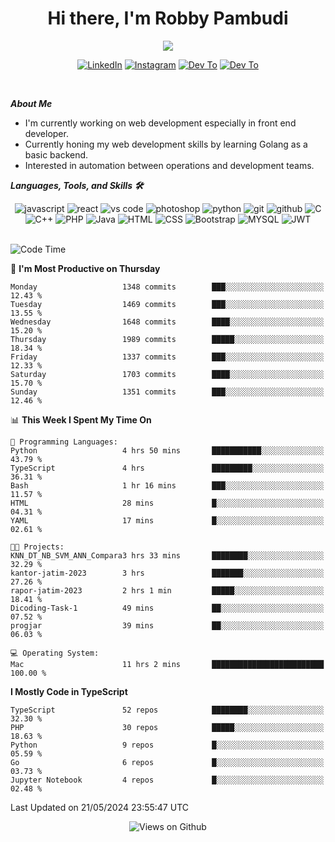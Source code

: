 <div align="center">
   <h1>Hi there, I'm Robby Pambudi </h1>

<img src="https://pronoun.cyou/x/y?subject=He&object=Him&height=20"> 
</div>

<p align='center'>
   <a href="https://www.linkedin.com/in/robbypambudi" target="_blank"><img src="https://img.shields.io/badge/LinkedIn-0077B5?style=for-the-badge&logo=linkedin&logoColor=white" alt="LinkedIn"></a>
   <a href="https://www.instagram.com/robbypambudi" target="_blank"><img src="https://img.shields.io/badge/Instagram-E4405F?style=for-the-badge&logo=instagram&logoColor=white" alt="Instagram"></a>
   <a href="https://dev.to/robbypambudi" target="_blank"><img src="https://img.shields.io/badge/dev.to-0A0A0A?style=for-the-badge&logo=dev.to&logoColor=white" alt="Dev To"></a>
   <a href="https://www.facebook.com/robbyulungpambudi" target="_blank"><img src="https://img.shields.io/badge/Facebook-1877F2?style=for-the-badge&logo=facebook&logoColor=white" alt="Dev To"></a>

</p> <p>
<br>
   
***About Me***
   
- I'm currently working on web development especially in front end developer.
- Currently honing my web development skills by learning Golang as a basic backend.
- Interested in automation between operations and development teams.
 
   
***Languages, Tools, and Skills 🛠***

   <div align="center">
   <img src="https://img.shields.io/badge/JavaScript-F7DF1E?style=for-the-badge&logo=javascript&logoColor=black" alt="javascript" />
      <img src="https://img.shields.io/badge/React-61DAFB?style=for-the-badge&logo=react&logoColor=black" alt="react" />
      <img src="https://img.shields.io/badge/vs%20code-007ACC?style=for-the-badge&logo=visual%20studio%20code&logoColor=white" alt="vs code" />
      <img src="https://img.shields.io/badge/adobe%20photoshop-31A8FF?style=for-the-badge&logo=adobe%20photoshop&logoColor=white" alt="photoshop" />
      <img src="https://img.shields.io/badge/python-3776AB?style=for-the-badge&logo=python&logoColor=white" alt="python" />
      <img src="https://img.shields.io/badge/Git-F05032?style=for-the-badge&logo=git&logoColor=white" alt="git" />
      <img src="https://img.shields.io/badge/GitHub-100000?style=for-the-badge&logo=github&logoColor=white" alt="github" />
      <img src="https://img.shields.io/badge/c-%2300599C.svg?style=for-the-badge&logo=c&logoColor=white" alt="C" />
      <img src="https://img.shields.io/badge/c++-%2300599C.svg?style=for-the-badge&logo=c%2B%2B&logoColor=white" alt="C++" />   
      <img src="https://img.shields.io/badge/PHP-777BB4?style=for-the-badge&logo=php&logoColor=white" alt="PHP" />
      <img src="https://img.shields.io/badge/Java-ED8B00?style=for-the-badge&logo=java&logoColor=white" alt="Java"/>
      <img src="https://img.shields.io/badge/HTML5-E34F26?style=for-the-badge&logo=html5&logoColor=white" alt="HTML" />
      <img src="https://img.shields.io/badge/CSS-239120?&style=for-the-badge&logo=css3&logoColor=white" alt ="CSS" />
      <img src="https://img.shields.io/badge/Bootstrap-563D7C?style=for-the-badge&logo=bootstrap&logoColor=white" alt="Bootstrap" />
      <img src="https://img.shields.io/badge/MySQL-00000F?style=for-the-badge&logo=mysql&logoColor=white" alt="MYSQL" />
      <img src="https://img.shields.io/badge/json%20web%20tokens-323330?style=for-the-badge&logo=json-web-tokens&logoColor=pink" alt="JWT" />
      
   </div><br>
   
<!--START_SECTION:waka-->
![Code Time](http://img.shields.io/badge/Code%20Time-1%2C276%20hrs%2011%20mins-blue)

📅 **I'm Most Productive on Thursday** 

```text
Monday                   1348 commits        ███░░░░░░░░░░░░░░░░░░░░░░   12.43 % 
Tuesday                  1469 commits        ███░░░░░░░░░░░░░░░░░░░░░░   13.55 % 
Wednesday                1648 commits        ████░░░░░░░░░░░░░░░░░░░░░   15.20 % 
Thursday                 1989 commits        █████░░░░░░░░░░░░░░░░░░░░   18.34 % 
Friday                   1337 commits        ███░░░░░░░░░░░░░░░░░░░░░░   12.33 % 
Saturday                 1703 commits        ████░░░░░░░░░░░░░░░░░░░░░   15.70 % 
Sunday                   1351 commits        ███░░░░░░░░░░░░░░░░░░░░░░   12.46 % 
```


📊 **This Week I Spent My Time On** 

```text
💬 Programming Languages: 
Python                   4 hrs 50 mins       ███████████░░░░░░░░░░░░░░   43.79 % 
TypeScript               4 hrs               █████████░░░░░░░░░░░░░░░░   36.31 % 
Bash                     1 hr 16 mins        ███░░░░░░░░░░░░░░░░░░░░░░   11.57 % 
HTML                     28 mins             █░░░░░░░░░░░░░░░░░░░░░░░░   04.31 % 
YAML                     17 mins             █░░░░░░░░░░░░░░░░░░░░░░░░   02.61 % 

🐱‍💻 Projects: 
KNN_DT_NB_SVM_ANN_Compara3 hrs 33 mins       ████████░░░░░░░░░░░░░░░░░   32.29 % 
kantor-jatim-2023        3 hrs               ███████░░░░░░░░░░░░░░░░░░   27.26 % 
rapor-jatim-2023         2 hrs 1 min         █████░░░░░░░░░░░░░░░░░░░░   18.41 % 
Dicoding-Task-1          49 mins             ██░░░░░░░░░░░░░░░░░░░░░░░   07.52 % 
progjar                  39 mins             ██░░░░░░░░░░░░░░░░░░░░░░░   06.03 % 

💻 Operating System: 
Mac                      11 hrs 2 mins       █████████████████████████   100.00 % 
```

**I Mostly Code in TypeScript** 

```text
TypeScript               52 repos            ████████░░░░░░░░░░░░░░░░░   32.30 % 
PHP                      30 repos            █████░░░░░░░░░░░░░░░░░░░░   18.63 % 
Python                   9 repos             █░░░░░░░░░░░░░░░░░░░░░░░░   05.59 % 
Go                       6 repos             █░░░░░░░░░░░░░░░░░░░░░░░░   03.73 % 
Jupyter Notebook         4 repos             █░░░░░░░░░░░░░░░░░░░░░░░░   02.48 % 
```




 Last Updated on 21/05/2024 23:55:47 UTC
<!--END_SECTION:waka-->

<div align="center">
<img src="https://komarev.com/ghpvc/?username=robbypambudi&color=green" alt="Views on Github" />
</div>

